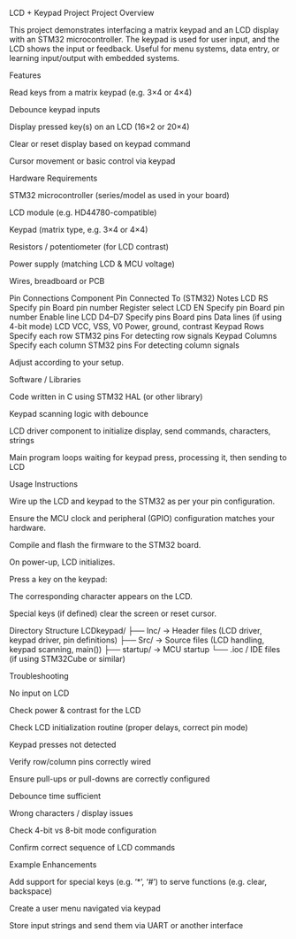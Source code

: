 LCD + Keypad Project
Project Overview

This project demonstrates interfacing a matrix keypad and an LCD display with an STM32 microcontroller. The keypad is used for user input, and the LCD shows the input or feedback. Useful for menu systems, data entry, or learning input/output with embedded systems.

Features

Read keys from a matrix keypad (e.g. 3×4 or 4×4)

Debounce keypad inputs

Display pressed key(s) on an LCD (16×2 or 20×4)

Clear or reset display based on keypad command

Cursor movement or basic control via keypad

Hardware Requirements

STM32 microcontroller (series/model as used in your board)

LCD module (e.g. HD44780-compatible)

Keypad (matrix type, e.g. 3×4 or 4×4)

Resistors / potentiometer (for LCD contrast)

Power supply (matching LCD & MCU voltage)

Wires, breadboard or PCB

Pin Connections
Component	Pin	Connected To (STM32)	Notes
LCD RS	Specify pin	Board pin number	Register select
LCD EN	Specify pin	Board pin number	Enable line
LCD D4–D7	Specify pins	Board pins	Data lines (if using 4-bit mode)
LCD VCC, VSS, V0			Power, ground, contrast
Keypad Rows	Specify each row	STM32 pins	For detecting row signals
Keypad Columns	Specify each column	STM32 pins	For detecting column signals

Adjust according to your setup.

Software / Libraries

Code written in C using STM32 HAL (or other library)

Keypad scanning logic with debounce

LCD driver component to initialize display, send commands, characters, strings

Main program loops waiting for keypad press, processing it, then sending to LCD

Usage Instructions

Wire up the LCD and keypad to the STM32 as per your pin configuration.

Ensure the MCU clock and peripheral (GPIO) configuration matches your hardware.

Compile and flash the firmware to the STM32 board.

On power-up, LCD initializes.

Press a key on the keypad:

The corresponding character appears on the LCD.

Special keys (if defined) clear the screen or reset cursor.

Directory Structure
LCDkeypad/
├── Inc/         → Header files (LCD driver, keypad driver, pin definitions)
├── Src/         → Source files (LCD handling, keypad scanning, main())
├── startup/     → MCU startup 
└── .ioc / IDE files (if using STM32Cube or similar)

Troubleshooting

No input on LCD

Check power & contrast for the LCD

Check LCD initialization routine (proper delays, correct pin mode)

Keypad presses not detected

Verify row/column pins correctly wired

Ensure pull-ups or pull-downs are correctly configured

Debounce time sufficient

Wrong characters / display issues

Check 4-bit vs 8-bit mode configuration

Confirm correct sequence of LCD commands

Example Enhancements

Add support for special keys (e.g. ‘*’, ‘#’) to serve functions (e.g. clear, backspace)

Create a user menu navigated via keypad

Store input strings and send them via UART or another interface
